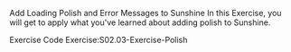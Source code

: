 
Add Loading Polish and Error Messages to Sunshine
In this Exercise, you will get to apply what you've learned about adding polish to Sunshine.

Exercise Code
Exercise:S02.03-Exercise-Polish
